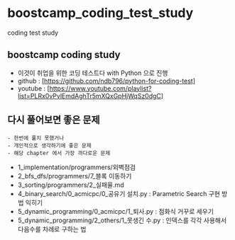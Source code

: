 # boostcamp_coding_test_study
coding test study

## boostcamp coding study
- 이것이 취업을 위한 코딩 테스트다 with Python 으로 진행 
- github : [https://github.com/ndb796/python-for-coding-test]
- youtube : [https://www.youtube.com/playlist?list=PLRx0vPvlEmdAghTr5mXQxGpHjWqSz0dgC]

## 다시 풀어보면 좋은 문제 
    - 한번에 풀지 못했거나 
    - 개인적으로 생각하기에 좋은 문제 
    - 해당 chapter 에서 가장 까다로운 문제 
- 1_implementation/programmers/외벽점검
- 2_bfs_dfs/programmers/7_블록 이동하기
- 3_sorting/programmers/2_실패율.md
- 4_binary_search/0_acmicpc/0_공유기 설치.py : Parametric Search 구현 방법 익히기
- 5_dynamic_programming/0_acmicpc/1_퇴사.py : 점화식 거꾸로 세우기
- 5_dynamic_programming/2_others/1_못생긴 수.py : 인덱스를 각각 사용해서 다음수를 차례로 구하는 법